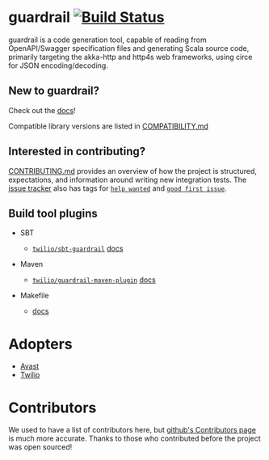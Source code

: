 guardrail [![Build Status](https://travis-ci.com/twilio/guardrail.svg?branch=master)](https://travis-ci.com/twilio/guardrail)
===

guardrail is a code generation tool, capable of reading from OpenAPI/Swagger specification files and generating Scala source code, primarily targeting the akka-http and http4s web frameworks, using circe for JSON encoding/decoding.

New to guardrail?
---

Check out the [docs](https://guardrail.dev/)!

Compatible library versions are listed in [COMPATIBILITY.md](COMPATIBILITY.md)

Interested in contributing?
---

[CONTRIBUTING.md](CONTRIBUTING.md) provides an overview of how the project is structured, expectations, and information around writing new integration tests.
The [issue tracker](https://github.com/twilio/guardrail/issues) also has tags for [`help wanted`](https://github.com/twilio/guardrail/issues?q=is%3Aissue+is%3Aopen+label%3A%22help+wanted%22) and [`good first issue`](https://github.com/twilio/guardrail/issues?q=is%3Aissue+is%3Aopen+label%3A%22good+first+issue%22).

Build tool plugins
------------------

- SBT
  - [`twilio/sbt-guardrail`](https://github.com/twilio/sbt-guardrail) [docs](docs/plugins/sbt.md)

- Maven
  - [`twilio/guardrail-maven-plugin`](https://github.com/twilio/guardrail-maven-plugin) [docs](docs/plugins/maven.md)

- Makefile
  - [docs](docs/plugins/make.md)

Adopters
========

- [Avast](https://www.avast.com/)
- [Twilio](https://www.twilio.com/)

Contributors
============

We used to have a list of contributors here, but [github's Contributors page](https://github.com/twilio/guardrail/graphs/contributors) is much more accurate. Thanks to those who contributed before the project was open sourced!
